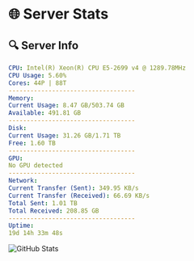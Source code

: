# 🌐 Server Stats
## 🔍 Server Info
```yaml
CPU: Intel(R) Xeon(R) CPU E5-2699 v4 @ 1289.78MHz
CPU Usage: 5.60%
Cores: 44P | 88T
-----------------------------------
Memory:
Current Usage: 8.47 GB/503.74 GB
Available: 491.81 GB
-----------------------------------
Disk:
Current Usage: 31.26 GB/1.71 TB
Free: 1.60 TB
-----------------------------------
GPU:
No GPU detected
-----------------------------------
Network:
Current Transfer (Sent): 349.95 KB/s
Current Transfer (Received): 66.69 KB/s
Total Sent: 1.01 TB
Total Received: 208.85 GB
-----------------------------------
Uptime:
19d 14h 33m 48s
```
![GitHub Stats](https://img.shields.io/badge/Updated-2025-05-09_07:42:36-blue)